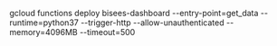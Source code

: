 gcloud functions deploy bisees-dashboard --entry-point=get_data --runtime=python37 --trigger-http --allow-unauthenticated --memory=4096MB --timeout=500